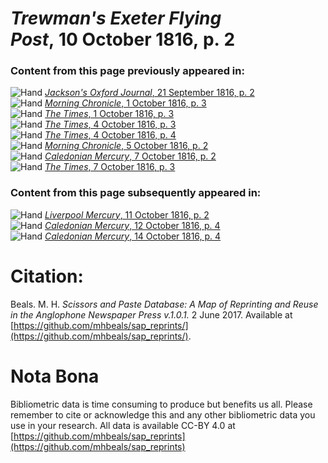# *Trewman's Exeter Flying Post*, 10 October 1816, p. 2  
  
### Content from this page previously appeared in:  
![Hand](http://scissorsandpaste.net/wp-content/uploads/2017/06/smallhandpointer.png) [*Jackson's Oxford Journal*, 21 September 1816, p. 2](https://mhbeals.github.io/sap_html/Jackson's-Oxford-Journal/Jackson's-Oxford-Journal-21-September-1816-p-2)  
![Hand](http://scissorsandpaste.net/wp-content/uploads/2017/06/smallhandpointer.png) [*Morning Chronicle*, 1 October 1816, p. 3](https://mhbeals.github.io/sap_html/Morning-Chronicle/Morning-Chronicle-1-October-1816-p-3)  
![Hand](http://scissorsandpaste.net/wp-content/uploads/2017/06/smallhandpointer.png) [*The Times*, 1 October 1816, p. 3](https://mhbeals.github.io/sap_html/The-Times/The-Times-1-October-1816-p-3)  
![Hand](http://scissorsandpaste.net/wp-content/uploads/2017/06/smallhandpointer.png) [*The Times*, 4 October 1816, p. 3](https://mhbeals.github.io/sap_html/The-Times/The-Times-4-October-1816-p-3)  
![Hand](http://scissorsandpaste.net/wp-content/uploads/2017/06/smallhandpointer.png) [*The Times*, 4 October 1816, p. 4](https://mhbeals.github.io/sap_html/The-Times/The-Times-4-October-1816-p-4)  
![Hand](http://scissorsandpaste.net/wp-content/uploads/2017/06/smallhandpointer.png) [*Morning Chronicle*, 5 October 1816, p. 2](https://mhbeals.github.io/sap_html/Morning-Chronicle/Morning-Chronicle-5-October-1816-p-2)  
![Hand](http://scissorsandpaste.net/wp-content/uploads/2017/06/smallhandpointer.png) [*Caledonian Mercury*, 7 October 1816, p. 2](https://mhbeals.github.io/sap_html/Caledonian-Mercury/Caledonian-Mercury-7-October-1816-p-2)  
![Hand](http://scissorsandpaste.net/wp-content/uploads/2017/06/smallhandpointer.png) [*The Times*, 7 October 1816, p. 3](https://mhbeals.github.io/sap_html/The-Times/The-Times-7-October-1816-p-3)  
  
### Content from this page subsequently appeared in:  
![Hand](http://scissorsandpaste.net/wp-content/uploads/2017/06/smallhandpointer.png) [*Liverpool Mercury*, 11 October 1816, p. 2](https://mhbeals.github.io/sap_html/Liverpool-Mercury/Liverpool-Mercury-11-October-1816-p-2)  
![Hand](http://scissorsandpaste.net/wp-content/uploads/2017/06/smallhandpointer.png) [*Caledonian Mercury*, 12 October 1816, p. 4](https://mhbeals.github.io/sap_html/Caledonian-Mercury/Caledonian-Mercury-12-October-1816-p-4)  
![Hand](http://scissorsandpaste.net/wp-content/uploads/2017/06/smallhandpointer.png) [*Caledonian Mercury*, 14 October 1816, p. 4](https://mhbeals.github.io/sap_html/Caledonian-Mercury/Caledonian-Mercury-14-October-1816-p-4)  


# Citation: 

Beals. M. H. *Scissors and Paste Database: A Map of Reprinting and Reuse in the Anglophone Newspaper Press v.1.0.1.* 2 June 2017. Available at [https://github.com/mhbeals/sap_reprints/](https://github.com/mhbeals/sap_reprints/). 

# Nota Bona

Bibliometric data is time consuming to produce but benefits us all. Please remember to cite or acknowledge this and any other bibliometric data you use in your research. All data is available CC-BY 4.0 at [https://github.com/mhbeals/sap_reprints](https://github.com/mhbeals/sap_reprints)